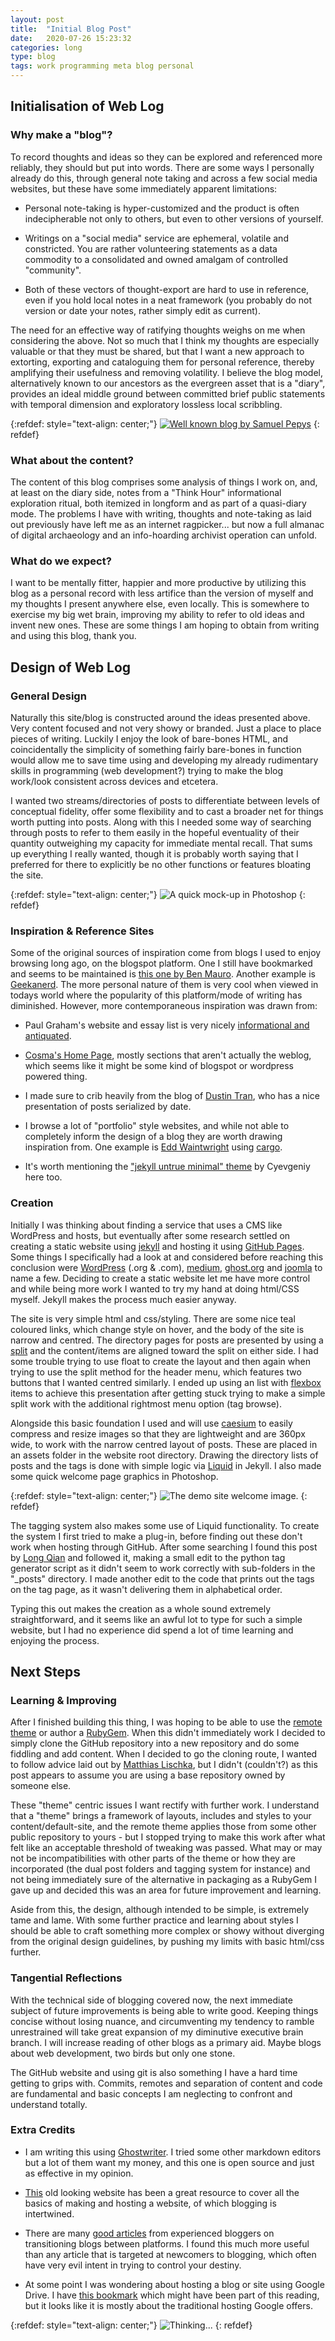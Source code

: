 ```yaml
---
layout: post
title:  "Initial Blog Post"
date:   2020-07-26 15:23:32
categories: long
type: blog
tags: work programming meta blog personal
---
```


## Initialisation of Web Log
### Why make a "blog"?

To record thoughts and ideas so they can be explored and referenced more reliably, they should but put into words. There are some ways I personally already do this, through general note taking and across a few social media websites, but these have some immediately apparent limitations:

- Personal note-taking is hyper-customized and the product is often indecipherable not only to others, but even to other versions of yourself.

- Writings on a "social media" service are ephemeral, volatile and constricted. You are rather volunteering statements as a data commodity to a consolidated and owned amalgam of controlled "community".

- Both of these vectors of thought-export are hard to use in reference, even if you hold local notes in a neat framework (you probably do not version or date your notes, rather simply edit as current).

The need for an effective way of ratifying thoughts weighs on me when considering the above. Not so much that I think my thoughts are especially valuable or that they must be shared, but that I want a new approach to extorting, exporting and cataloguing them for personal reference, thereby amplifying their usefulness and removing volatility. I believe the blog model, alternatively known to our ancestors as the evergreen asset that is a "diary", provides an ideal middle ground between committed brief public statements with temporal dimension and exploratory lossless local scribbling.

{:refdef: style="text-align: center;"}
[![Well known blog by Samuel Pepys](/assets/img/pepys.jpg)](http://www.pepys.info/)
{: refdef}

### What about the content?

The content of this blog comprises some analysis of things I work on, and, at least on the diary side, notes from a "Think Hour" informational exploration ritual, both itemized in longform and as part of a quasi-diary mode. The problems I have with writing, thoughts and note-taking as laid out previously have left me as an internet ragpicker... but now a full almanac of digital archaeology and an info-hoarding archivist operation can unfold.

### What do we expect?

I want to be mentally fitter, happier and more productive by utilizing this blog as a personal record with less artifice than the version of myself and my thoughts I present anywhere else, even locally. This is somewhere to exercise my big wet brain, improving my ability to refer to old ideas and invent new ones. These are some things I am hoping to obtain from writing and using this blog, thank you.

## Design of Web Log
### General Design

Naturally this site/blog is constructed around the ideas presented above. Very content focused and not very showy or branded. Just a place to place pieces of writing. Luckily I enjoy the look of bare-bones HTML, and coincidentally the simplicity of something fairly bare-bones in function would allow me to save time using and developing my already rudimentary skills in programming (web development?) trying to make the blog work/look consistent across devices and etcetera.

I wanted two streams/directories of posts to differentiate between levels of conceptual fidelity, offer some flexibility and to cast a broader net for things worth putting into posts. Along with this I needed some way of searching through posts to refer to them easily in the hopeful eventuality of their quantity outweighing my capacity for immediate mental recall. That sums up everything I really wanted, though it is probably worth saying that I preferred for there to explicitly be no other functions or features bloating the site.

{:refdef: style="text-align: center;"}
![A quick mock-up in Photoshop](/assets/img/BlogMockUp.jpg)
{: refdef}

### Inspiration & Reference Sites

Some of the original sources of inspiration come from blogs I used to enjoy browsing long ago, on the blogspot platform. One I still have bookmarked and seems to be maintained is [this one by Ben Mauro](http://benmauro.blogspot.com/). Another example is [Geekanerd](https://geekanerd.blogspot.com/). The more personal nature of them is very cool when viewed in todays world where the popularity of this platform/mode of writing has diminished. However, more contemporaneous inspiration was drawn from:

- Paul Graham's website and essay list is very nicely [informational and antiquated](http://paulgraham.com/index.html).

- [Cosma's Home Page](http://bactra.org/), mostly sections that aren't actually the weblog, which seems like it might be some kind of blogspot or wordpress powered thing.

- I made sure to crib heavily from the blog of [Dustin Tran](http://dustintran.com/blog/), who has a nice presentation of posts serialized by date.

- I browse a lot of "portfolio" style websites, and while not able to completely inform the design of a blog they are worth drawing inspiration from. One example is [Edd Waintwright](https://www.1280x720.co.uk/) using [cargo](https://cargo.site/).

- It's worth mentioning the ["jekyll untrue minimal" theme](https://cyevgeniy.github.io/jekyll-true-minimal/) by Cyevgeniy here too.

### Creation

Initially I was thinking about finding a service that uses a CMS like WordPress and hosts, but eventually after some research settled on creating a static website using [jekyll](https://jekyllrb.com/) and hosting it using [GitHub Pages](https://pages.github.com/). Some things I specifically had a look at and considered before reaching this conclusion were [WordPress](https://wordpress.org/) (.org & .com), [medium](https://medium.com/), [ghost.org](https://ghost.org/) and [joomla](https://www.joomla.org/) to name a few. Deciding to create a static website let me have more control and while being more work I wanted to try my hand at doing html/CSS myself. Jekyll makes the process much easier anyway.

The site is very simple html and css/styling. There are some nice teal coloured links, which change style on hover, and the body of the site is narrow and centred. The directory pages for posts are presented by using a [split](https://www.w3schools.com/howto/howto_css_split_screen.asp) and the content/items are aligned toward the split on either side. I had some trouble trying to use float to create the layout and then again when trying to use the split method for the header menu, which features two buttons that I wanted centred similarly. I ended up using an list with [flexbox](https://www.w3schools.com/csS/css3_flexbox.asp) items to achieve this presentation after getting stuck trying to make a simple split work with the additional rightmost menu option (tag browse).

Alongside this basic foundation I used and will use [caesium](https://saerasoft.com/caesium/) to easily compress and resize images so that they are lightweight and are 360px wide, to work with the narrow centred layout of posts. These are placed in an assets folder in the website root directory.  Drawing the directory lists of posts and the tags is done with simple logic via [Liquid](https://shopify.github.io/liquid/) in Jekyll. I also made some quick welcome page graphics in Photoshop.

{:refdef: style="text-align: center;"}
![The demo site welcome image.](/assets/img/WelcomeTheme_post.jpg)
{: refdef}

The tagging system also makes some use of Liquid functionality. To create the system I first tried to make a plug-in, before finding out these don't work when hosting through GitHub. After some searching I found this post by [Long Qian](https://longqian.me/2017/02/09/github-jekyll-tag/) and followed it, making a small edit to the python tag generator script as it didn't seem to work correctly with sub-folders in the "_posts" directory. I made another edit to the code that prints out the tags on the tag page, as it wasn't delivering them in alphabetical order.

Typing this out makes the creation as a whole sound extremely straightforward, and it seems like an awful lot to type for such a simple website, but I had no experience did spend a lot of time learning and enjoying the process.


## Next Steps

### Learning & Improving

After I finished building this thing, I was hoping to be able to use the [remote theme](https://github.com/benbalter/jekyll-remote-theme) or author a [RubyGem](https://rubygems.org/). When this didn't immediately work I decided to simply clone the GitHub repository into a new repository and do some fiddling and add content. When I decided to go the cloning route, I wanted to follow advice laid out by [Matthias Lischka](https://matthiaslischka.at/2018/12/03/github-jekyll-best-practice/), but I didn't (couldn't?) as this post appears to assume you are using a base repository owned by someone else.

These "theme" centric issues I want rectify with further work. I understand that a "theme" brings a framework of layouts, includes and styles to your content/default-site, and the remote theme applies those from some other public repository to yours - but I stopped trying to make this work after what felt like an acceptable threshold of tweaking was passed. What may or may not be incompatibilities with other parts of the theme or how they are incorporated (the dual post folders and tagging system for instance) and not being immediately sure of the alternative in packaging as a RubyGem I gave up and decided this was an area for future improvement and learning.

Aside from this, the design, although intended to be simple, is extremely tame and lame. With some further practice and learning about styles I should be able to craft something more complex or showy without diverging from the original design guidelines, by pushing my limits with basic html/css further.

### Tangential Reflections

With the technical side of blogging covered now, the next immediate subject of future improvements is being able to write good. Keeping things concise without losing nuance, and circumventing my tendency to ramble unrestrained will take great expansion of my diminutive executive brain branch. I will increase reading of other blogs as a primary aid. Maybe blogs about web development, two birds but only one stone.

The GitHub website and using git is also something I have a hard time getting to grips with. Commits, remotes and separation of content and code are fundamental and basic concepts I am neglecting to confront and understand totally.

### Extra Credits

- I am writing this using [Ghostwriter](https://wereturtle.github.io/ghostwriter/). I tried some other markdown editors but a lot of them want my money, and this one is open source and just as effective in my opinion.

- [This](https://www.thesitewizard.com/) old looking website has been a great resource to cover all the basics of making and hosting a website, of which blogging is intertwined.

- There are many [good articles](https://medium.com/@tordable/github-pages-as-blogging-platform-320524b1fffa) from experienced bloggers on transitioning blogs between platforms. I found this much more useful than any article that is targeted at newcomers to blogging, which often have very evil intent in trying to control your destiny.

- At some point I was wondering about hosting a blog or site using Google Drive. I have [this bookmark](https://cloud.google.com/storage/docs/static-website) which might have been part of this reading, but it looks like it is mostly about the traditional hosting Google offers.


{:refdef: style="text-align: center;"}
![Thinking...](/assets/img/Welcome_post.jpg)
{: refdef}
